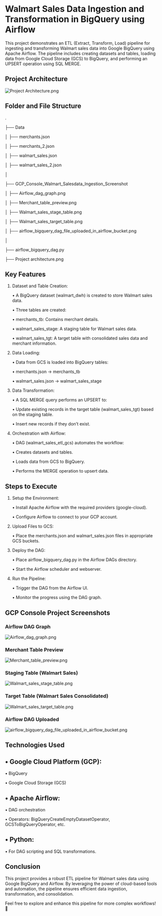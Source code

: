 # Walmart Sales Data Ingestion and Transformation in BigQuery using Airflow

This project demonstrates an ETL (Extract, Transform, Load) pipeline for ingesting and transforming Walmart sales data into Google BigQuery using Apache Airflow. The pipeline includes creating datasets and tables, loading data from Google Cloud Storage (GCS) to BigQuery, and performing an UPSERT operation using SQL MERGE.

## Project Architecture
![Project Architecture.png](https://github.com/Kaushik-Puttaswamy/Walmart-Sales-Data-Ingestion-and-Transformation-in-BigQuery-using-Airflow/blob/main/Project%20Architecture.png)


## Folder and File Structure
.

├── Data

│   ├── merchants.json

│   ├── merchants_2.json

│   ├── walmart_sales.json

│   ├── walmart_sales_2.json

│

├── GCP_Console_Walmart_Salesdata_Ingestion_Screenshot

│   ├── Airflow_dag_graph.png

│   ├── Merchant_table_preview.png

│   ├── Walmart_sales_stage_table.png

│   ├── Walmart_sales_target_table.png

│   ├── airflow_bigquery_dag_file_uploaded_in_airflow_bucket.png

│

├── airflow_bigquery_dag.py

├── Project architecture.png

## Key Features

1. Dataset and Table Creation:
	
	• A BigQuery dataset (walmart_dwh) is created to store Walmart sales data.
	
	• Three tables are created:
	  
	• merchants_tb: Contains merchant details.
	
  	• walmart_sales_stage: A staging table for Walmart sales data.
	
	• walmart_sales_tgt: A target table with consolidated sales data and merchant information.
	
2.	Data Loading:
	
 	• Data from GCS is loaded into BigQuery tables:
	
   	• merchants.json → merchants_tb
	
   	• walmart_sales.json → walmart_sales_stage

3.	Data Transformation:
	
 	•	A SQL MERGE query performs an UPSERT to:
	  
   	•	Update existing records in the target table (walmart_sales_tgt) based on the staging table.
	
  	 •	Insert new records if they don’t exist.

4.	Orchestration with Airflow:
	
 	•	DAG (walmart_sales_etl_gcs) automates the workflow:
	
   	•	Creates datasets and tables.
	
   	•	Loads data from GCS to BigQuery.
	
   	•	Performs the MERGE operation to upsert data.


## Steps to Execute

1.	Setup the Environment:
	
 	•	Install Apache Airflow with the required providers (google-cloud).
	
 	•	Configure Airflow to connect to your GCP account.
	
 
2.	Upload Files to GCS:
	
 	•	Place the merchants.json and walmart_sales.json files in appropriate GCS buckets.

3.	Deploy the DAG:
	
 	•	Place airflow_bigquery_dag.py in the Airflow DAGs directory.
	
 	•	Start the Airflow scheduler and webserver.

4.	Run the Pipeline:
	
 	•	Trigger the DAG from the Airflow UI.
	
 	•	Monitor the progress using the DAG graph.

## GCP Console Project Screenshots

### Airflow DAG Graph

![Airflow_dag_graph.png](https://github.com/Kaushik-Puttaswamy/Walmart-Sales-Data-Ingestion-and-Transformation-in-BigQuery-using-Airflow/blob/main/GCP_Console_Walmart_Salesdata_Ingestion_Screenshot/Airflow_dag_graph.png)

### Merchant Table Preview

![Merchant_table_preview.png](https://github.com/Kaushik-Puttaswamy/Walmart-Sales-Data-Ingestion-and-Transformation-in-BigQuery-using-Airflow/blob/main/GCP_Console_Walmart_Salesdata_Ingestion_Screenshot/Merchant_table_preview.png)

### Staging Table (Walmart Sales)

![Walmart_sales_stage_table.png](https://github.com/Kaushik-Puttaswamy/Walmart-Sales-Data-Ingestion-and-Transformation-in-BigQuery-using-Airflow/blob/main/GCP_Console_Walmart_Salesdata_Ingestion_Screenshot/Walmart_sales_stage_table.png)

### Target Table (Walmart Sales Consolidated)

![Walmart_sales_target_table.png](https://github.com/Kaushik-Puttaswamy/Walmart-Sales-Data-Ingestion-and-Transformation-in-BigQuery-using-Airflow/blob/main/GCP_Console_Walmart_Salesdata_Ingestion_Screenshot/Walmart_sales_target_table.png)

### Airflow DAG Uploaded

![airflow_bigquery_dag_file_uploaded_in_airflow_bucket.png](https://github.com/Kaushik-Puttaswamy/Walmart-Sales-Data-Ingestion-and-Transformation-in-BigQuery-using-Airflow/blob/main/GCP_Console_Walmart_Salesdata_Ingestion_Screenshot/airflow_bigquery_dag_file_uploaded_in_airflow_bucket.png)

## Technologies Used
	
 ## •	Google Cloud Platform (GCP):
	
 •	BigQuery
	
 •	Google Cloud Storage (GCS)
	
 ## •	Apache Airflow:
	
 •	DAG orchestration
	
 •	Operators: BigQueryCreateEmptyDatasetOperator, GCSToBigQueryOperator, etc.
	
 ## •	Python:
	
 •	For DAG scripting and SQL transformations.

 ## Conclusion

This project provides a robust ETL pipeline for Walmart sales data using Google BigQuery and Airflow. By leveraging the power of cloud-based tools and automation, the pipeline ensures efficient data ingestion, transformation, and consolidation.

Feel free to explore and enhance this pipeline for more complex workflows! 🚀

